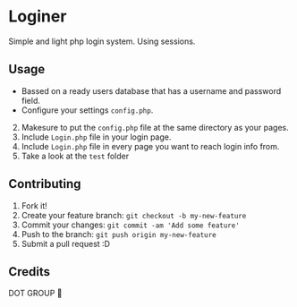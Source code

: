 # Loginer
Simple and light php login system.
Using sessions.

## Usage 
  - Bassed on a ready users database that has a username and password field.
- Configure your settings `config.php`.
2. Makesure to put the `config.php` file at the same directory as your pages.
3. Include `Login.php` file in your login page.
4. Include `Login.php` file in every page you want to reach login info from.
5. Take a look at the `test` folder

## Contributing
1. Fork it!
2. Create your feature branch: `git checkout -b my-new-feature`
3. Commit your changes: `git commit -am 'Add some feature'`
4. Push to the branch: `git push origin my-new-feature`
5. Submit a pull request :D

## Credits
DOT GROUP :dancer:
